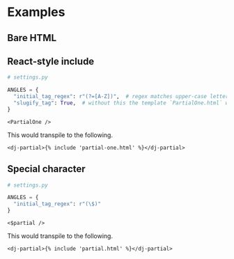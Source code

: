 # Examples

## Bare HTML

## React-style include

```python
# settings.py

ANGLES = {
  "initial_tag_regex": r"(?=[A-Z])",  # regex matches upper-case letter lookahead
  "slugify_tag": True,  # without this the template `PartialOne.html` will be loaded
}
```

```text
<PartialOne />
```

This would transpile to the following.

```text
<dj-partial>{% include 'partial-one.html' %}</dj-partial>
```

## Special character

```python
# settings.py

ANGLES = {
  "initial_tag_regex": r"(\$)"
}
```

```text
<$partial />
```

This would transpile to the following.

```text
<dj-partial>{% include 'partial.html' %}</dj-partial>
```

